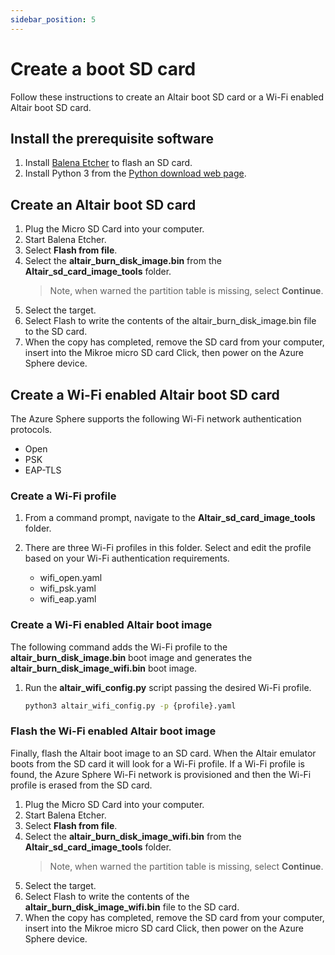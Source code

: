 ```yaml
---
sidebar_position: 5
---
```


# Create a boot SD card

Follow these instructions to create an Altair boot SD card or a Wi-Fi enabled Altair boot SD card.

## Install the prerequisite software

1. Install [Balena Etcher](https://www.balena.io/etcher) to flash an SD card.
1. Install Python 3 from the [Python download web page](https://www.python.org/downloads).

## Create an Altair boot SD card

1. Plug the Micro SD Card into your computer.
1. Start Balena Etcher.
1. Select **Flash from file**.
1. Select the **altair_burn_disk_image.bin** from the **Altair_sd_card_image_tools** folder.
    > Note, when warned the partition table is missing, select **Continue**.
1. Select the target.
1. Select Flash to write the contents of the altair_burn_disk_image.bin file to the SD card.
1. When the copy has completed, remove the SD card from your computer, insert into the Mikroe micro SD card Click, then power on the Azure Sphere device.

## Create a Wi-Fi enabled Altair boot SD card

The Azure Sphere supports the following Wi-Fi network authentication protocols.

- Open
- PSK
- EAP-TLS

### Create a Wi-Fi profile

1. From a command prompt, navigate to the **Altair_sd_card_image_tools** folder.
1. There are three Wi-Fi profiles in this folder. Select and edit the profile based on your Wi-Fi authentication requirements.

    - wifi_open.yaml
    - wifi_psk.yaml
    - wifi_eap.yaml

### Create a Wi-Fi enabled Altair boot image

The following command adds the Wi-Fi profile to the  **altair_burn_disk_image.bin** boot image and generates the **altair_burn_disk_image_wifi.bin** boot image.

1. Run the **altair_wifi_config.py** script passing the desired Wi-Fi profile.

    ```bash
    python3 altair_wifi_config.py -p {profile}.yaml
    ```

### Flash the Wi-Fi enabled Altair boot image
 
Finally, flash the Altair boot image to an SD card. When the Altair emulator boots from the SD card it will look for a Wi-Fi profile. If a Wi-Fi profile is found, the Azure Sphere Wi-Fi network is provisioned and then the Wi-Fi profile is erased from the SD card.

1. Plug the Micro SD Card into your computer.
1. Start Balena Etcher.
1. Select **Flash from file**.
1. Select the **altair_burn_disk_image_wifi.bin** from the **Altair_sd_card_image_tools** folder.
    > Note, when warned the partition table is missing, select **Continue**.
1. Select the target.
1. Select Flash to write the contents of the **altair_burn_disk_image_wifi.bin** file to the SD card.
1. When the copy has completed, remove the SD card from your computer, insert into the Mikroe micro SD card Click, then power on the Azure Sphere device.

